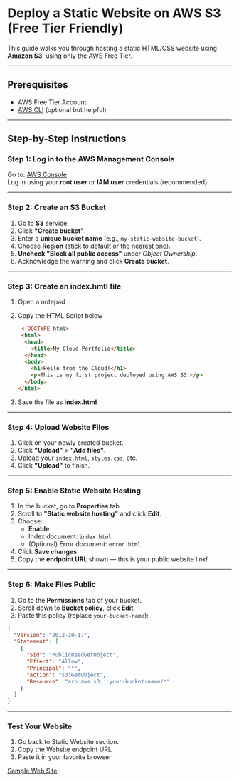 # Deploy a Static Website on AWS S3 (Free Tier Friendly)

This guide walks you through hosting a static HTML/CSS website using **Amazon S3**, using only the AWS Free Tier.

---

## Prerequisites

- AWS Free Tier Account  
- [AWS CLI](https://docs.aws.amazon.com/cli/latest/userguide/install-cliv2.html) (optional but helpful)  

---

## Step-by-Step Instructions

### Step 1: Log in to the AWS Management Console

Go to: [AWS Console](https://console.aws.amazon.com)  
Log in using your **root user** or **IAM user** credentials (recommended).

---

### Step 2: Create an S3 Bucket

1. Go to **S3** service.
2. Click **"Create bucket"**.
3. Enter a **unique bucket name** (e.g., `my-static-website-bucket`).
4. Choose **Region** (stick to default or the nearest one).
5. **Uncheck "Block all public access"** under *Object Ownership*.
6. Acknowledge the warning and click **Create bucket**.

---

### Step 3: Create an index.hmtl file

1. Open a notepad
2. Copy the HTML Script below
    ```html
     <!DOCTYPE html>
     <html>
      <head>
        <title>My Cloud Portfolio</title>
      </head>
      <body>
        <h1>Hello from the Cloud!</h1>
        <p>This is my first project deployed using AWS S3.</p>
      </body>
    </html>
    ```

3. Save the file as **index.html**

---

### Step 4: Upload Website Files

1. Click on your newly created bucket.
2. Click **"Upload"** > **"Add files"**.
3. Upload your `index.html`, `styles.css`, etc.
4. Click **"Upload"** to finish.

---

### Step 5: Enable Static Website Hosting

1. In the bucket, go to **Properties** tab.
2. Scroll to **"Static website hosting"** and click **Edit**.
3. Choose:  
   - **Enable**  
   - Index document: `index.html`  
   - (Optional) Error document: `error.html`
4. Click **Save changes**.
5. Copy the **endpoint URL** shown — this is your public website link!

---

### Step 6: Make Files Public

1. Go to the **Permissions** tab of your bucket.
2. Scroll down to **Bucket policy**, click **Edit**.
3. Paste this policy (replace `your-bucket-name`):

```json
{
  "Version": "2012-10-17",
  "Statement": [
    {
      "Sid": "PublicReadGetObject",
      "Effect": "Allow",
      "Principal": "*",
      "Action": "s3:GetObject",
      "Resource": "arn:aws:s3:::your-bucket-name/*"
    }
  ]
}
```
---
### Test Your Website

1. Go back to Static Website section.
2. Copy the Website endpoint URL
3. Paste it in your favorite browser

[Sample Web Site](images/sample_web.png)